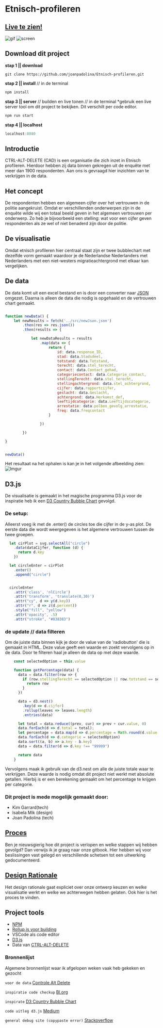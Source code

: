 # Etnisch-profileren
## [Live te zien!](https://joanpadolina.github.io/Etnisch-profileren/public/index2.html)
![gif](https://github.com/joanpadolina/Etnisch-profileren/blob/master/readmeassets/dataviz%20bubble.gif)
![screen](https://github.com/joanpadolina/Etnisch-profileren/blob/master/readmeassets/bubblescreen.png)


## Download dit project

**stap 1 || download**

```
git clone https://github.com/joanpadolina/Etnisch-profileren.git
```

**stap 2 || install** // in de terminal
```js
npm install
```

**stap 3 || server** // builden en live tonen // in de terminal
*gebruik een live server tool om dit project te bekijken. Dit verschilt per code editor.

```js
npm run start
```
**stap 4 || localhost**
```js
localhost:8080
```


## Introductie

CTRL-ALT-DELETE (CAD) is een organisatie die zich inzet in Etnisch profileren. Hierdoor hebben zij data binnen gekregen uit de enquête  met meer dan 1900 respondenten. Aan ons is gevraagd hier inzichten van te verkrijgen in de data. 

## Het concept

De respondenten hebben een algemeen cijfer over het vertrouwen in de politie aangekruist. Omdat er verschillenden onderwerpen zijn in de enquête wilde wij een totaal beeld geven in het algemeen vertrouwen per onderwerp. Zo heb je bijvoorbeeld een stelling: wat voor een cijfer geven respondenten als ze wel of niet benaderd zijn door de politie. 

## De visualisatie

Omdat etnisch profileren hier centraal staat zijn er twee bubblechart met dezelfde vorm gemaakt waardoor je de Nederlandse Nederlanders met Nederlanders met een niet-westers migratieachtergrond met elkaar kan vergelijken.

## De data
De data komt uit een excel bestand en is door een converter naar [JSON](https://www.aconvert.com/document/xlsx-to-json/) omgezet. Daarna is alleen de data die nodig is opgehaald en de vertrouwen chart gemaakt. 

``` js

function newData() {
    let newResults = fetch('../src/newJson.json')
        .then(res => res.json())
        .then(results => {

            let newDataResults = results
                .map(data => {
                    return {
                        id: data.response_ID,
                        stad: data.Stadsdeel,
                        totstand: data.Totstand,
                        terecht: data.stel_terecht,
                        contact: data.Contact_gehad,
                        categoriecontact: data.Categorie_contact,
                        stellingTerecht: data.stel_terecht,
                        stellingachtergrond: data.stel_achtergrond,
                        cijfer: data.rapportcijfer,
                        geslacht: data.Geslacht,
                        achtergrond: data.Herkomst_def,
                        leeftijdcategorie: data.Leeftijdscategorie,
                        arrestatie: data.polben_gevolg_arrestatie,
                        freq: data.freqcontact
                    }

                })

        })

}


newData()

```
Het resultaat na het ophalen is kan je in het volgende afbeelding zien:
![Imgur](https://i.imgur.com/qTjDWqM.png)


## D3.js

De visualisatie is gemaakt in het magische programma D3.js voor de inspiratie heb ik een [D3 Country Bubble Chart](https://github.com/UsabilityEtc/d3-country-bubble-chart) gevolgd. 

### De setup:
Alleerst voeg ik met de .enter() de circles toe die cijfer in de y-as plot. De eerste data die wordt weergegeven is het algemene vertrouwen tussen de twee groepen.



```js
  let cirPlot = svg.selectAll("circle")
    .data(dataCijfer, function (d) {
      return d.key
    })

  let circleEnter = cirPlot
    .enter()
    .append("circle")


  circleEnter
    .attr('class', 'nlCircle')
    .attr('transform', 'translate(0,30)')
    .attr("cy", d => y(d.key))
    .attr("r", d => z(d.percent))
    .style("fill", "yellow")
    .attr('opacity', .5)
    .attr("stroke", "#838383")
```

### de update // data filteren

Om de juiste data binnen kijk je door de value van de 'radiobutton' die is gemaakt in HTML. Deze value geeft een waarde en zoekt vervolgens op in de data. Door te filteren haal je alleen de data op met deze waarde.

```js
    const selectedOption = this.value

    function getPercentage(data) {
      data = data.filter(row => {
        if (row.stellingTerecht == selectedOption || row.totstand == selectedOption || row.stellingachtergrond == selectedOption) {
          return row
        }
      })

      data = d3.nest()
        .key(d => d.cijfer)
        .rollup(leaves => leaves.length)
        .entries(data)

      let total = data.reduce((prev, cur) => prev + cur.value, 0)
      data.forEach(d => d.total = total);
      let percentage = data.map(d => d.percentage = Math.round(d.value / total * 100));
      data.forEach(d => d.categorie = selectedOption)
      data.sort((a, b) => a.key - b.key)
      data = data.filter(d => d.key !== "99999")

      return data
    }

```

Vervolgens maak ik gebruik van de d3.nest om alle de juiste totale waar te verkrijgen. Deze waarde is nodig omdat dit project niet werkt met absolute getallen. Hierbij is er een berekening gemaakt om het percentage te krijgen per categorie.


### Dit project is mede mogelijk gemaakt door:
* Kim Garrard(tech)
* Isabela Mik (design)
* Joan Padolina (tech)


## [Proces](https://joanpadolina.gitbook.io/product-biografie-promptbitious/)
Ben je nieuwsgierig hoe dit project is verlopen en welke stappen wij hebben gevolgd? Dan verwijs ik je graag naar onze gitbook. Hier hebben wij voor beslissingen vast gelegd en verschillende schetsen tot een uitwerking gedocumenteerd. 


## [Design Rationale](https://app.gitbook.com/@isa-hecker/s/etnisch-profileren/)
Het design rationale gaat expliciet over onze ontwerp keuzen en welke visualisatie werkt en welke we achterwegen hebben gelaten. Ook hier is het proces te vinden.

## Project tools

* [NPM](https://www.npmjs.com/)
* [Rollup.js voor building](https://rollupjs.org/)
* VSCode als code editor
* [D3.js](https://d3js.org/)
* Data van [CTRL-ALT-DELETE](https://controlealtdelete.nl/)


### Bronnenlijst

Algemene bronnenlijst waar ik afgelopen weken vaak heb gekeken en gezocht

`voor de data`
[Controle Alt Delete](https://controlealtdelete.nl/)

`inspiratie code checkup`
[Bl.org](https://bl.ocks.org/)

`inspirate`
[D3 Country Bubble Chart](https://github.com/UsabilityEtc/d3-country-bubble-chart)

`code uitleg d3.js`
[Medium](www.medium.com)

`general debug site (copypaste error)`
[Stackoverflow](www.stackoverflow.com)
